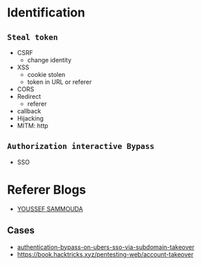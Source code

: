 # Identification
## `Steal token`
- CSRF
  - change identity
- XSS
  - cookie stolen
  - token in URL or referer 
- CORS
- Redirect
  - referer
- callback
- Hijacking
- MITM: http

## `Authorization interactive Bypass`
- SSO




# Referer Blogs
- [YOUSSEF SAMMOUDA](https://ysamm.com/)

## Cases
- [authentication-bypass-on-ubers-sso-via-subdomain-takeover](https://www.arneswinnen.net/2017/06/authentication-bypass-on-ubers-sso-via-subdomain-takeover/)
- https://book.hacktricks.xyz/pentesting-web/account-takeover
